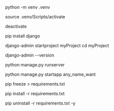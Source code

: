 <!-- virtual env create  -->
python -m venv .venv

<!-- virtual env activate (Git-Bash) -->
source .venv/Scripts/activate  

<!-- virtual env deactivate (Git-Bash) -->
deactivate

<!-- install Django  -->
pip install django

<!-- for create django server project -->
django-admin startproject myProject
cd myProject

<!--  Check version  -->
django-admin --version

<!-- Run the development server -->
python manage.py runserver

 <!-- Create a Django App -->
 <!-- Inside your project folder (where manage.py is) -->
python manage.py startapp any_name_want

 <!-- for creating requirements.txt -->
pip freeze > requirements.txt 

 <!-- for installing requirements.txt -->
pip install -r requirements.txt 

 <!-- how to remove all the packages in a virtual env -->
pip uninstall -r requirements.txt -y